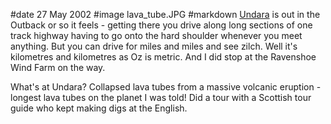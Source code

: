 #date 27 May 2002
#image lava_tube.JPG
#markdown
[Undara](https://www.undara.com.au/) is out in the Outback or so it feels - getting there you drive along long sections of one track highway having to go onto the hard shoulder whenever you meet anything. But you can drive for miles and miles and see zilch. Well it's kilometres and kilometres as Oz is metric. And I did stop at the Ravenshoe Wind Farm on the way.

What's at Undara? Collapsed lava tubes from a massive volcanic eruption - longest lava tubes on the planet I was told! Did a tour with a Scottish tour guide who kept making digs at the English.
